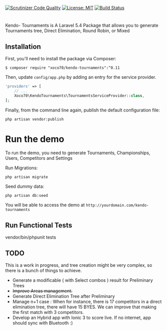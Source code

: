 [![Scrutinizer Code Quality](https://scrutinizer-ci.com/g/xoco70/kendo-tournaments/badges/quality-score.png?b=master)](https://scrutinizer-ci.com/g/xoco70/kendo-tournaments/?branch=master)
[![License: MIT](https://img.shields.io/badge/License-MIT-brightgreen.svg?style=flat-square)](https://opensource.org/licenses/MIT)
[![Build Status](https://scrutinizer-ci.com/g/xoco70/kendo-tournaments/badges/build.png?b=master)](https://scrutinizer-ci.com/g/xoco70/kendo-tournaments/badges/build.png?b=master)

# 

Kendo- Tournaments is A Laravel 5.4 Package that allows you to generate Tournaments tree, Direct Elimination, Round Robin, or Mixed   

## Installation

First, you'll need to install the package via Composer:

```shell
$ composer require "xoco70/kendo-tournaments":^0.11
```

Then, update `config/app.php` by adding an entry for the service provider.

```php
'providers' => [
    // ...
    Xoco70\KendoTournaments\TournamentsServiceProvider::class,
];
```

Finally, from the command line again, publish the default configuration file:

```shell
php artisan vendor:publish
```

# Run the demo

To run the demo, you need to generate Tournaments, Championships, Users, Competitors and Settings

Run Migrations:
```shell
php artisan migrate
```

Seed dummy data:
```shell
php artisan db:seed
```

You will be able to access the demo at `http://yourdomain.com/kendo-tournaments`


## Run Functional Tests

vendor/bin/phpunit tests

## TODO

This is a work in progress, and tree creation might be very complex, so there is a bunch of things to achieve.  

- Generate a modificable ( with Select combos ) result for Preliminary Trees
- ~~Improve Areas management.~~
- Generate Direct Elimination Tree after Preliminary 
- Manage n+1 case : When for instance, there is 17 competitors in a direct elimination tree, there will have 15 BYES.
 We can improve that making the first match with 3 competitors.
- Develop an Hybrid app with Ionic 3 to score live. If no internet, app should sync with Bluetooth :)


 
